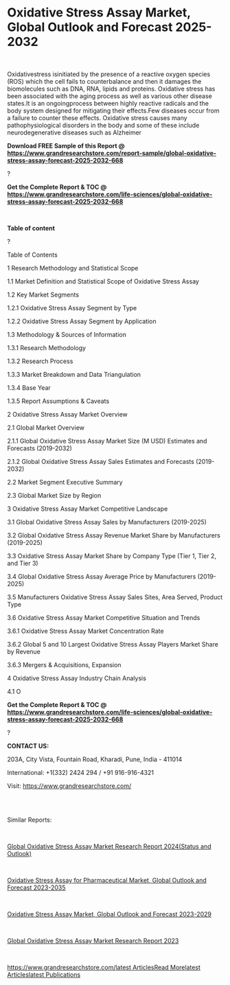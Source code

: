 <h1>Oxidative Stress Assay Market, Global Outlook and Forecast 2025-2032</h1><br/><p>Oxidativestress isinitiated by the presence of a reactive oxygen species (ROS) which the cell fails to counterbalance and then it damages the biomolecules such as DNA, RNA, lipids and proteins. Oxidative stress has been associated with the aging process as well as various other disease states.It is an ongoingprocess between highly reactive radicals and the body system designed for mitigating their effects.Few diseases occur from a failure to counter these effects. Oxidative stress causes many pathophysiological disorders in the body and some of these include neurodegenerative diseases such as Alzheimer</p>
 
 
 
 <div><b>Download FREE Sample of this Report @ <a href="https://www.grandresearchstore.com/report-sample/global-oxidative-stress-assay-forecast-2025-2032-668">https://www.grandresearchstore.com/report-sample/global-oxidative-stress-assay-forecast-2025-2032-668</a></b></div>
 
 
 
 <p>? </p>
 
 
 
 <div><b>Get the Complete Report & TOC @ <a href="https://www.grandresearchstore.com/life-sciences/global-oxidative-stress-assay-forecast-2025-2032-668">https://www.grandresearchstore.com/life-sciences/global-oxidative-stress-assay-forecast-2025-2032-668</a></b></div>
 
 
 
 <p><br />
 
 <b>Table of content</b></p>
 
 
 
 <p>? </p>
 
 
 
 <p>Table of Contents<br />
 
 1 Research Methodology and Statistical Scope<br />
 
 1.1 Market Definition and Statistical Scope of Oxidative Stress Assay<br />
 
 1.2 Key Market Segments<br />
 
 1.2.1 Oxidative Stress Assay Segment by Type<br />
 
 1.2.2 Oxidative Stress Assay Segment by Application<br />
 
 1.3 Methodology & Sources of Information<br />
 
 1.3.1 Research Methodology<br />
 
 1.3.2 Research Process<br />
 
 1.3.3 Market Breakdown and Data Triangulation<br />
 
 1.3.4 Base Year<br />
 
 1.3.5 Report Assumptions & Caveats<br />
 
 2 Oxidative Stress Assay Market Overview<br />
 
 2.1 Global Market Overview<br />
 
 2.1.1 Global Oxidative Stress Assay Market Size (M USD) Estimates and Forecasts (2019-2032)<br />
 
 2.1.2 Global Oxidative Stress Assay Sales Estimates and Forecasts (2019-2032)<br />
 
 2.2 Market Segment Executive Summary<br />
 
 2.3 Global Market Size by Region<br />
 
 3 Oxidative Stress Assay Market Competitive Landscape<br />
 
 3.1 Global Oxidative Stress Assay Sales by Manufacturers (2019-2025)<br />
 
 3.2 Global Oxidative Stress Assay Revenue Market Share by Manufacturers (2019-2025)<br />
 
 3.3 Oxidative Stress Assay Market Share by Company Type (Tier 1, Tier 2, and Tier 3)<br />
 
 3.4 Global Oxidative Stress Assay Average Price by Manufacturers (2019-2025)<br />
 
 3.5 Manufacturers Oxidative Stress Assay Sales Sites, Area Served, Product Type<br />
 
 3.6 Oxidative Stress Assay Market Competitive Situation and Trends<br />
 
 3.6.1 Oxidative Stress Assay Market Concentration Rate<br />
 
 3.6.2 Global 5 and 10 Largest Oxidative Stress Assay Players Market Share by Revenue<br />
 
 3.6.3 Mergers & Acquisitions, Expansion<br />
 
 4 Oxidative Stress Assay Industry Chain Analysis<br />
 
 4.1 O</p>
 
 
 
 <div><b>Get the Complete Report & TOC @ <a href="https://www.grandresearchstore.com/life-sciences/global-oxidative-stress-assay-forecast-2025-2032-668">https://www.grandresearchstore.com/life-sciences/global-oxidative-stress-assay-forecast-2025-2032-668</a></b></div>
 
 
 
 <p>? </p>
 
 
 
 <p><b>CONTACT US:</b><br />
 
 203A, City Vista, Fountain Road, Kharadi, Pune, India - 411014<br />
 
 International: +1(332) 2424 294 / +91 916-916-4321<br />
 
 Visit: <a href="https://www.grandresearchstore.com/">https://www.grandresearchstore.com/</a><br />
 
 <br />
 
 <br />
 
 Similar Reports:<br />
 
 <br />
 
 <a href="https://www.grandresearchstore.com/life-sciences/global-oxidative-stress-assay-2024-922">Global Oxidative Stress Assay Market Research Report 2024(Status and Outlook)</a><br />
 
 <br />
 
 <a href="https://www.grandresearchstore.com/life-sciences/global-oxidative-stress-assay-for-pharmaceutical-forecast-2023-2035-791">Oxidative Stress Assay for Pharmaceutical Market, Global Outlook and Forecast 2023-2035</a><br />
 
 <br />
 
 <a href="https://www.grandresearchstore.com/life-sciences/global-oxidative-stress-assay-forecast-2023-2029-78">Oxidative Stress Assay Market, Global Outlook and Forecast 2023-2029</a><br />
 
 <br />
 
 <a href="https://www.grandresearchstore.com/life-sciences/global-oxidative-stress-assay-2023-346">Global Oxidative Stress Assay Market Research Report 2023</a><br />
 
 <br />
 
 <a href="https://gyeongbokgung.com">https://www.grandresearchstore.com/</a><a href="https://hallyeomaritime.com">latest Articles</a><a href="https://jingwansa.com">Read More</a><a href="https://nguoiviet.jp/">latest Articles</a><a href="https://www.intelmarketresearch.com/">latest Publications</a></p>